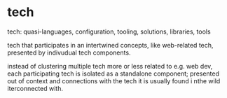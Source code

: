 # tech

tech: quasi-languages, configuration, tooling, solutions, libraries, tools

tech that participates in an intertwined concepts, like web-related tech, presented by indivudual tech components.

instead of clustering multiple tech more or less related to e.g. web dev, each participating tech is isolated as a standalone component; presented out of context and connections with the tech it is usually found i nthe wild iterconnected with.
